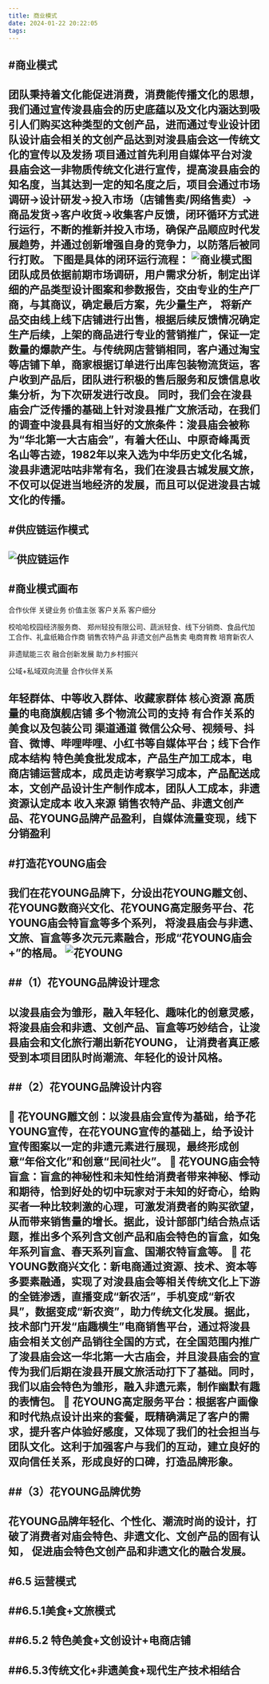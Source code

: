 ```yaml
---
title: 商业模式
date: 2024-01-22 20:22:05
tags:
---
```

#商业模式
---
团队秉持着文化能促进消费，消费能传播文化的思想，我们通过宣传浚县庙会的历史底蕴以及文化内涵达到吸引人们购买这种类型的文创产品，进而通过专业设计团队设计庙会相关的文创产品达到对浚县庙会这一传统文化的宣传以及发扬 
项目通过首先利用自媒体平台对浚县庙会这一非物质传统文化进行宣传，提高浚县庙会的知名度，当其达到一定的知名度之后，项目会通过市场调研→设计研发→投入市场（店铺售卖/网络售卖）→商品发货→客户收货→收集客户反馈，闭环循环方式进行运行，不断的推新并投入市场，确保产品顺应时代发展趋势，并通过创新增强自身的竞争力，以防落后被同行打败。
下图是具体的闭环运行流程：
![商业模式图](商业模式/img.png)
团队成员依据前期市场调研，用户需求分析，制定出详细的产品类型设计图案和参数报告，交由专业的生产厂商，与其商议，确定最后方案，先少量生产， 将新产品交由线上线下店铺进行出售，根据后续反馈情况确定生产后续，上架的商品进行专业的营销推广，保证一定数量的爆款产生。与传统网店营销相同，客户通过淘宝等店铺下单，商家根据订单进行出库包装物流货运，客户收到产品后，团队进行积极的售后服务和反馈信息收集分析，为下次研发进行改良。
同时，我们会在浚县庙会广泛传播的基础上针对浚县推广文旅活动，在我们的调查中浚县具有相当好的文旅条件：浚县庙会被称为“华北第一大古庙会”，有着大伾山、中原奇峰禹贡名山等古迹，1982年以来入选为中华历史文化名城，浚县非遗泥咕咕非常有名，我们在浚县古城发展文旅，不仅可以促进当地经济的发展，而且可以促进浚县古城文化的传播。
---
#供应链运作模式
---
![供应链运作](商业模式/img_1.png)
---
#商业模式画布
---
合作伙伴	关键业务	价值主张	客户关系	客户细分


校哈哈校园经济服务商、
郑州轻投有限公司、蔬派轻食、线下分销商、食品代加工合作、礼盒纸箱合作商	销售农特产品
非遗文创产品售卖
电商育教
培育新农人	



非遗赋能三农
融合创新发展
助力乡村振兴
	
公域+私域双向流量
合作伙伴关系
	


年轻群体、中等收入群体、收藏家群体
	核心资源
高质量的电商旗舰店铺
多个物流公司的支持
有合作关系的美食以及包装公司		渠道通道
微信公众号、视频号、抖音、微博、哔哩哔哩、小红书等自媒体平台；线下合作	
成本结构
特色美食批发成本，产品生产加工成本，电商店铺运营成本，成员走访考察学习成本，产品配送成本，文创产品设计生产制作成本，团队人工成本，非遗资源认定成本	收入来源
销售农特产品、非遗文创产品、花YOUNG品牌产品盈利，自媒体流量变现，线下分销盈利
---
#打造花YOUNG庙会
---
我们在花YOUNG品牌下，分设出花YOUNG雕文创、花YOUNG数商兴文化、花YOUNG高定服务平台、花YOUNG庙会特盲盒等多个系列，
将浚县庙会与非遗、文旅、盲盒等多次元元素融合，形成“花YOUNG庙会+”的格局。
![花YOUNG](商业模式/img_2.png)
---
##（1）花YOUNG品牌设计理念
---
以浚县庙会为雏形，融入年轻化、趣味化的创意灵感，将浚县庙会和非遗、文创产品、盲盒等巧妙结合，让浚县庙会和文化旅行潮出新花YOUNG，
让消费者真正感受到本项目团队时尚潮流、年轻化的设计风格。
---
##（2）花YOUNG品牌设计内容
---
	花YOUNG雕文创：以浚县庙会宣传为基础，给予花YOUNG宣传，在花YOUNG宣传的基础上，给予设计宣传图案以一定的非遗元素进行展现，最终形成创意“年俗文化”和创意“民间社火”。
	花YOUNG庙会特盲盒：盲盒的神秘性和未知性给消费者带来神秘、悸动和期待，恰到好处的切中玩家对于未知的好奇心，给购买者一种比较刺激的心理，可激发消费者的购买欲望，从而带来销售量的增长。据此，设计部部门结合热点话题，推出多个系列含文创产品和庙会特色的盲盒，如兔年系列盲盒、春天系列盲盒、国潮农特盲盒等。
	花YOUNG数商兴文化：新电商通过资源、技术、资本等多要素融通，实现了对浚县庙会等相关传统文化上下游的全链渗透，直播变成“新农活”，手机变成“新农具”，数据变成“新农资”，助力传统文化发展。据此，技术部门开发“庙趣横生”电商销售平台，通过将浚县庙会相关文创产品销往全国的方式，在全国范围内推广了浚县庙会这一华北第一大古庙会，并且浚县庙会的宣传为我们后期在浚县开展文旅活动打下了基础。同时，我们以庙会特色为雏形，融入非遗元素，制作幽默有趣的表情包。
	花YOUNG高定服务平台：根据客户画像和时代热点设计出来的套餐，既精确满足了客户的需求，提升客户体验好感度，又体现了我们的社会担当与团队文化。这利于加强客户与我们的互动，建立良好的双向信任关系，形成良好的口碑，打造品牌形象。
---
##（3）花YOUNG品牌优势
---
花YOUNG品牌年轻化、个性化、潮流时尚的设计，打破了消费者对庙会特色、非遗文化、文创产品的固有认知，
促进庙会特色文创产品和非遗文化的融合发展。
---
#6.5 运营模式
---
##6.5.1美食+文旅模式
---
##6.5.2 特色美食+文创设计+电商店铺
---
##6.5.3传统文化+非遗美食+现代生产技术相结合
---